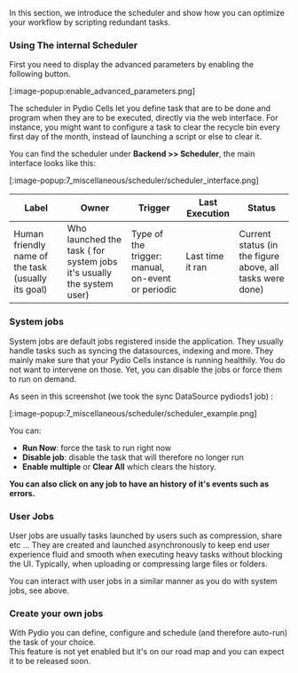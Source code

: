 In this section, we introduce the scheduler and show how you can optimize your workflow by scripting redundant tasks.

### Using The internal Scheduler

First you need to display the advanced parameters by enabling the following button.

[:image-popup:enable_advanced_parameters.png]


The scheduler in Pydio Cells let you define task that are to be done and program when they are to be executed, directly via the web interface.
For instance, you might want to configure a task to clear the recycle bin every first day of the month, instead of launching a script or else to clear it.

You can find the scheduler under **Backend >> Scheduler**, the main interface looks like this:

[:image-popup:7_miscellaneous/scheduler/scheduler_interface.png]


| Label                                              | Owner                                                                 | Trigger                                           | Last Execution   | Status                                                    |
| -------------------------------------------------- | --------------------------------------------------------------------- | ------------------------------------------------- | ---------------- | --------------------------------------------------------- |
| Human friendly name of the task (usually its goal) | Who launched the task ( for system jobs it's usually the system user) | Type of the trigger: manual, on-event or periodic | Last time it ran | Current status (in the figure above, all tasks were done) |

### System jobs

System jobs are default jobs registered inside the application. They usually handle tasks such as syncing the datasources, indexing and more.
They mainly make sure that your Pydio Cells instance is running healthily. You do not want to intervene on those. Yet, you can disable the jobs or force them to run on demand.

As seen in this screenshot (we took the sync DataSource pydiods1 job) :

[:image-popup:7_miscellaneous/scheduler/scheduler_example.png]


You can:

- **Run Now**: force the task to run right now
- **Disable job**: disable the task that will therefore no longer run
- **Enable multiple** or **Clear All** which clears the history.

**You can also click on any job to have an history of it's events such as errors.**

### User Jobs

User jobs are usually tasks launched by users such as compression, share etc ...
They are created and launched asynchronously to keep end user experience fluid and smooth when executing heavy tasks without blocking the UI. Typically, when uploading or compressing large files or folders.

You can interact with user jobs in a similar manner as you do with system jobs, see above.

### Create your own jobs

With Pydio you can define, configure and schedule (and therefore auto-run) the task of your choice.  
This feature is not yet enabled but it's on our road map and you can expect it to be released soon.
